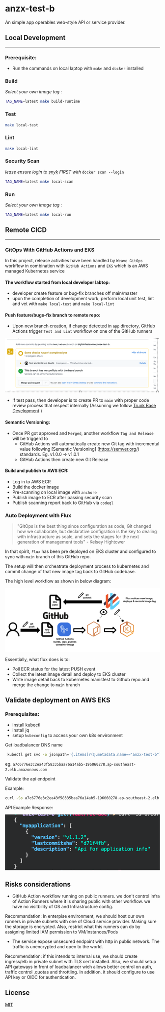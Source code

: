 # anzx-test-b

An simple app operables web-style API or service provider.


## Local Development
---
### Prerequisite: 

- Run the commands on local laptop with `make` and `docker` installed

### Build
_Select your own image tag_ :
```sh
TAG_NAME=latest make build-runtime
```
### Test
```sh
make local-test
```
### Lint
```sh
make local-lint
```
### Security Scan
_lease ensure login to [snyk](https://app.snyk.io/org/) FIRST with_ `docker scan --login`
```sh
TAG_NAME=latest make local-scan
```
### Run
_Select your own image tag_ :
```sh
TAG_NAME=latest make local-run
```
## Remote CICD
---
### GitOps With GitHub Actions and EKS
In this project, release activities have been handled by `Weave GitOps` workflow in combination with `GitHub Actions` and `EKS` which is an AWS managed Kubernetes service


#### The workflow started from local developer labtop:
 - developer create feature or bug-fix branches off main/master
 - upon the completion of development work, perform local unit test, lint and vet with `make local-test` and `make local-lint`

#### Push feature/bugs-fix branch to remote repo:

  - Upon new branch creation, if change detected in `app` directory, GitHub Actions trigger `Test and Lint` workflow on  one of the GitHub runners

   ![remote test](/images/test2.png)

  - If test pass, then developer is to create PR to `main` with proper code review process that respect internally  (Assuming we follow [Trunk Base Development](https://trunkbaseddevelopment.com/) )
#### Semantic Versioning:
  - Once PR got approved and `Merged`, another workflow `Tag and Release` will be triggerd to
     * GitHub Actions will automatically create new Git tag with incremental value following [Semantic Versioning] (https://semver.org/) standards. Eg. v1.0.0 -> v1.0.1
     * GitHub Actions then create new Git Release

#### Build and publish to AWS ECR:

  - Log in to AWS ECR
  - Build the docker image
  - Pre-scanning on local image with `anchore`
  - Publish image to ECR after passing security scan
  - Publish scanning report back to GitHub via `codeql`


### Auto Deployment with Flux

> "GitOps is the best thing since configuration as code, Git changed how we collaborate, but declarative configration is the key to dealing with infrastructure as scale, and sets the stages for the next generation of management tools"  - Kelsey Hightower
>

In that spirit, `Flux` has been pre deployed on EKS cluster and configured to sync with `main` branch of this GitHub repo. 

The setup will then orcheatrate deployment process to kubernetes and commit change of that new image tag back to GitHub codebase.


The high level workflow as shown in below diagram:

![GitOps with FLUX](/images/image1.png)


Essentially, what flux does is to:

- Poll ECR status for the latest PUSH event
- Collect the latest image detail and deploy to EKS cluster
- Write image detail back to kubernetes manisfest to  Github repo and merge the change to `main` branch 


## Validate deployment on AWS EKS

### Prerequisites:
 - install kubectl
 - install jq
 - setup `kubeconfig` to access your own k8s environment 

Get loadbalancer DNS name

```sh
 kubectl get svc -o jsonpath='{.items[?(@.metadata.name=="anzx-test-b")].status.loadBalancer.ingress[0]}' | jq .

```
eg.
`a7c6776e3c2ea43f58335baa76a14ab5-196060278.ap-southeast-2.elb.amazonaws.com`

Validate the api endpoint

Example:

```sh
curl -Ss a7c6776e3c2ea43f58335baa76a14ab5-196060278.ap-southeast-2.elb.amazonaws.com:8080/version | jq .
```
API Example Response:

![respoonse](/images/response.png)
## Risks considerations
 - GitHub Action workflow running on public runners. we don't control infra of Action Runners where it is sharing public with other workflow. we have no visitbility of OS and Infrastructure config.

Recommandation: In enterpise environment, we should host our own runners in private subnets with one of Cloud service provider. Making sure the storage is encrypted. Also, restrict what this runners can do by assigning limited IAM permission to VM/Instances/Pods

- The service expose unsecured endpoint with http in public network. The traffic is unencrypted and open to the world.

Recommendation: if this intends to internal use, we should create ingress/elb in private subnet with TLS cert installed.
Also, we should setup API gateways in front of loadbalancer wich allows better control on auth, traffic control ,quotas and throttling.
In addition. it should configure to use API key or OIDC for authentication.

## License

[MIT](LICENSE)
